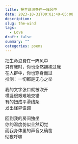 ```yaml
---
title: 把生命浪费在一阵风中
date: 2023-10-31T00:01:40-05:00
description: 
slug: the-wind
tags:
  - Love
draft: false
summary: ""
categories: poems
---
```

把生命浪费在一阵风中\
只有我时，你也全然拥抱过我\
在人群中，你也穿身而过\
推测：一切都是无心之举

我的文字张口就被吹开\
横竖很艰难地交错\
有的扭成平滑线条\
发出怪异语调

回到我的房间独坐\
你的温度仿似全然幻觉\
而我身体里的声音又确凿\
彻夜呼啸


